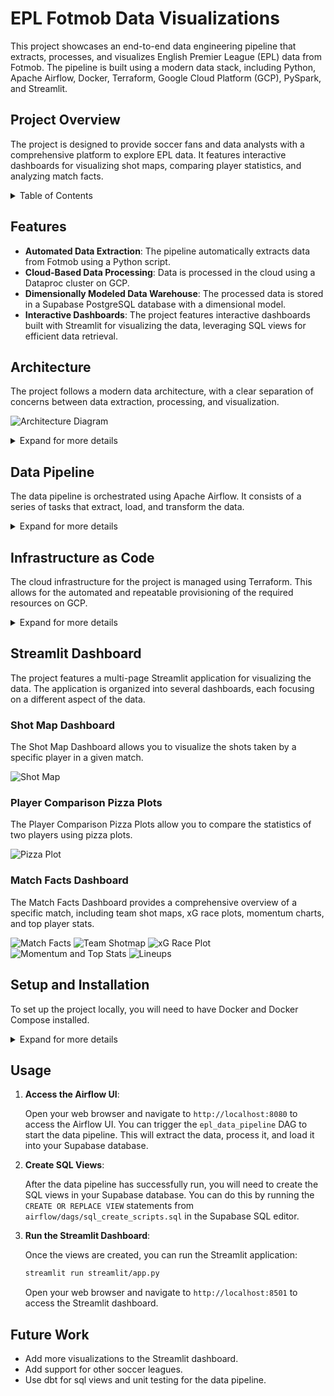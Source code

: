 # EPL Fotmob Data Visualizations

This project showcases an end-to-end data engineering pipeline that extracts, processes, and visualizes English Premier League (EPL) data from Fotmob. The pipeline is built using a modern data stack, including Python, Apache Airflow, Docker, Terraform, Google Cloud Platform (GCP), PySpark, and Streamlit.

## Project Overview

The project is designed to provide soccer fans and data analysts with a comprehensive platform to explore EPL data. It features interactive dashboards for visualizing shot maps, comparing player statistics, and analyzing match facts.

<details>
<summary>Table of Contents</summary>

- [Features](#features)
- [Architecture](#architecture)
- [Data Pipeline](#data-pipeline)
- [Infrastructure as Code](#infrastructure-as-code)
- [Streamlit Dashboard](#streamlit-dashboard)
- [Setup and Installation](#setup-and-installation)
- [Usage](#usage)
- [Future Work](#future-work)

</details>

## Features

- **Automated Data Extraction**: The pipeline automatically extracts data from Fotmob using a Python script.
- **Cloud-Based Data Processing**: Data is processed in the cloud using a Dataproc cluster on GCP.
- **Dimensionally Modeled Data Warehouse**: The processed data is stored in a Supabase PostgreSQL database with a dimensional model.
- **Interactive Dashboards**: The project features interactive dashboards built with Streamlit for visualizing the data, leveraging SQL views for efficient data retrieval.

## Architecture

The project follows a modern data architecture, with a clear separation of concerns between data extraction, processing, and visualization.

![Architecture Diagram](images/EPL%20Fotmob%20ETL%20Flow.png) 

<details>
<summary>Expand for more details</summary>

The architecture consists of the following components:

- **Data Source**: Fotmob provides the raw data for the project.
- **Data Extraction**: A Python script is used to extract the data from Fotmob.
- **Data Lake**: The extracted data is stored in a Google Cloud Storage (GCS) bucket.
- **Data Processing**: An Apache Spark job running on a Dataproc cluster is used to process the data.
- **Data Warehouse**: The processed data is stored in a Supabase PostgreSQL database with a dimensional model.
- **Data Visualization**: A Streamlit application is used to visualize the data, leveraging SQL views for efficient data retrieval.

</details>

## Data Pipeline

The data pipeline is orchestrated using Apache Airflow. It consists of a series of tasks that extract, load, and transform the data.

<details>
<summary>Expand for more details</summary>

The data pipeline consists of the following steps:

1.  **Extract Data**: A Python script extracts the data from Fotmob and saves it as JSON files.
2.  **Load to Staging**: The JSON files are loaded into a GCS bucket.
3.  **Process Data**: A Dataproc job reads the JSON files from the GCS bucket, processes them, and appends the data to staging tables in the PostgreSQL database.
4.  **Merge to Dimensions and Facts**: The data from the staging tables is then inserted into the dimensionally modeled tables in the PostgreSQL database.

The Airflow DAG for the pipeline is defined in `airflow/dags/dag_script.py`.

</details>

## Infrastructure as Code

The cloud infrastructure for the project is managed using Terraform. This allows for the automated and repeatable provisioning of the required resources on GCP.

<details>
<summary>Expand for more details</summary>

The Terraform configuration files are located in the `terraform` directory. The `main.tf` file defines the following resources:

-   **GCS Bucket**: A GCS bucket is created to store the raw data.
-   **Dataproc Cluster**: A Dataproc cluster is created to process the data.

To apply the Terraform configuration, run the following commands:

```bash
cd terraform
terraform init
terraform apply
```

**Important**: To avoid incurring unnecessary costs, remember to destroy the GCP resources after you are done.

```bash
terraform destroy
```

You can leverage the $300 free credits offered by GCP to run this project.

</details>

## Streamlit Dashboard

The project features a multi-page Streamlit application for visualizing the data. The application is organized into several dashboards, each focusing on a different aspect of the data.

### Shot Map Dashboard

The Shot Map Dashboard allows you to visualize the shots taken by a specific player in a given match.

![Shot Map](images/Mo%20Salah%20Shotmap.png)

### Player Comparison Pizza Plots

The Player Comparison Pizza Plots allow you to compare the statistics of two players using pizza plots.

![Pizza Plot](images/Mo%20Salah%20v%20Haaland%20Pizza%20Plot.png)

### Match Facts Dashboard

The Match Facts Dashboard provides a comprehensive overview of a specific match, including team shot maps, xG race plots, momentum charts, and top player stats.

![Match Facts](images/Match%20Facts%20Dashboard.png)
![Team Shotmap](images/Team%20Shotmap.png)
![xG Race Plot](images/xG%20Race%20Plot.png)
![Momentum and Top Stats](images/Momentum%20and%20Top%20Stats.png)
![Lineups](images/Lineups.png)

## Setup and Installation

To set up the project locally, you will need to have Docker and Docker Compose installed.

<details>
<summary>Expand for more details</summary>

1.  **Clone the repository**:

    ```bash
    git clone https://github.com/your-username/EPL_Fotmob.git
    cd EPL_Fotmob
    ```

2.  **Set up environment variables**:

    Create a `.env` file in the root of the project and add the following environment variables. You will need to get the Supabase connection details from your Supabase project settings.

    ```
    GCP_PROJECT_ID=<your-gcp-project-id>
    GCP_REGION=<your-gcp-region>
    GCS_BUCKET_NAME=<your-gcs-bucket-name>
    DB_CONNECTION_STRING=<your-supabase-db-connection-string>
    ```

3.  **Build and run the Docker containers**:

    ```bash
    docker-compose up --build
    ```

This will start the following services:

-   `airflow-webserver`: The Airflow web server.
-   `airflow-scheduler`: The Airflow scheduler.

</details>

## Usage

1.  **Access the Airflow UI**:

    Open your web browser and navigate to `http://localhost:8080` to access the Airflow UI. You can trigger the `epl_data_pipeline` DAG to start the data pipeline. This will extract the data, process it, and load it into your Supabase database.

2.  **Create SQL Views**:

    After the data pipeline has successfully run, you will need to create the SQL views in your Supabase database. You can do this by running the `CREATE OR REPLACE VIEW` statements from `airflow/dags/sql_create_scripts.sql` in the Supabase SQL editor.

3.  **Run the Streamlit Dashboard**:

    Once the views are created, you can run the Streamlit application:

    ```bash
    streamlit run streamlit/app.py
    ```

    Open your web browser and navigate to `http://localhost:8501` to access the Streamlit dashboard.

## Future Work

-   Add more visualizations to the Streamlit dashboard.
-   Add support for other soccer leagues.
-   Use dbt for sql views and unit testing for the data pipeline.
